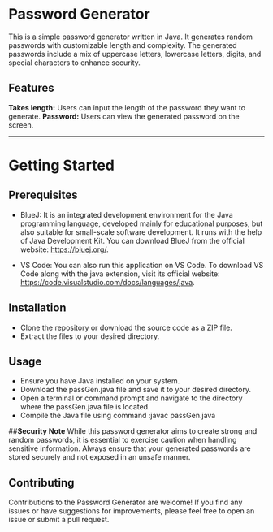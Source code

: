# **Password Generator**

This is a simple password generator written in Java. It generates random passwords with customizable length and complexity. The generated passwords include a mix of uppercase letters, lowercase letters, digits, and special characters to enhance security.

## **Features**

**Takes length:** Users can input the length of the password they want to generate.
**Password:** Users can view the generated password on the screen.
_____________________________________________________________________________________________________________________________________________________________________

# **Getting Started**

## **Prerequisites**
* BlueJ: It is an integrated development environment for the Java programming language, developed mainly for educational purposes, but also suitable for small-scale software development. It runs with the help of Java Development Kit. You can download BlueJ from the official website: https://bluej.org/.

* VS Code: You can also run this application on VS Code. To download VS Code along with the java extension, visit its official website: https://code.visualstudio.com/docs/languages/java.

## **Installation**
* Clone the repository or download the source code as a ZIP file.
* Extract the files to your desired directory.

## **Usage**
* Ensure you have Java installed on your system.
* Download the passGen.java file and save it to your desired directory.
* Open a terminal or command prompt and navigate to the directory where the passGen.java file is located.
* Compile the Java file using command :javac passGen.java

##**Security Note**
While this password generator aims to create strong and random passwords, it is essential to exercise caution when handling sensitive information. Always ensure that your generated passwords are stored securely and not exposed in an unsafe manner.

## **Contributing**

Contributions to the Password Generator are welcome! If you find any issues or have suggestions for improvements, please feel free to open an issue or submit a pull request.

